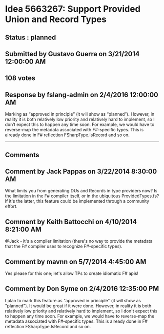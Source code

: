 # Idea 5663267: Support Provided Union and Record Types #

## Status : planned

## Submitted by Gustavo Guerra on 3/21/2014 12:00:00 AM

## 108 votes





## Response by fslang-admin on 2/4/2016 12:00:00 AM

Marking as “approved in principle” (it will show as “planned”).
However, in reality it is both relatively low priority and relatively hard to implement, so I don’t expect this to happen any time soon.
For example, we would have to reverse-map the metadata associated with F#-specific types. This is already done in F# reflection FSharpType.IsRecord and so on.

------------------------
## Comments


## Comment by Jack Pappas on 3/22/2014 8:30:00 AM
What limits you from generating DUs and Records in type providers now? Is the limitation in the F# compiler itself, or in the ubiquitous ProvidedTypes.fs? If it's the latter, this feature could be implemented through a community effort.


## Comment by Keith Battocchi on 4/10/2014 8:21:00 AM
@Jack - it's a compiler limitation (there's no way to provide the metadata that the F# compiler uses to recognize F#-specific types).


## Comment by mavnn on 5/7/2014 4:45:00 AM
Yes please for this one; let's allow TPs to create idiomatic F# apis!


## Comment by Don Syme on 2/4/2016 12:35:00 PM
I plan to mark this feature as "approved in principle" (it will show as "planned"). It would be great if it were done.
However, in reality it is both relatively low priority and relatively hard to implement, so I don't expect this to happen any time soon.
For example, we would have to reverse-map the metadata associated with F#-specific types. This is already done in F# reflection FSharpType.IsRecord and so on.

